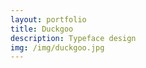 ```yaml
---
layout: portfolio
title: Duckgoo
description: Typeface design
img: /img/duckgoo.jpg
---
```


<div class="img_row">
	<img class="col three" src="{{ site.baseurl }}/img/duckgoo/01.jpg" alt="" title="duckgoo01"/>
</div>

<br/><br/><br/><br/><br/><br/><br/>





